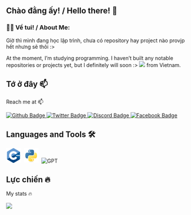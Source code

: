 ## Chào đằng ấy! / Hello there! 👋

### :man_technologist: Về tui! / About Me:

Giờ thì mình đang học lập trình, chưa có repository hay project nào provjp hết nhưng sẽ thôi :>

At the moment, I’m studying programming. I haven’t built any notable repositories or projects yet, but I definitely will soon :>
<img src="https://media.giphy.com/media/WUlplcMpOCEmTGBtBW/giphy.gif" width="30">
from Vietnam.

## Tớ ở đây :mailbox:
   Reach me at :mailbox:

<div id="badges">
  <a href="https://github.com/YueInvincible">
    <img src="https://img.shields.io/badge/YueInvincible-181717?style=for-the-badge&logo=github&logoColor=white" alt="Github Badge"/>
  </a>
  <a href="https://x.com/YueBatBai">
    <img src="https://img.shields.io/badge/@YUEBATBAI-blue?style=for-the-badge&logo=twitter&logoColor=white" alt="Twitter Badge"/>
  </a>
  <a href="#">
    <img src="https://img.shields.io/badge/yueinv-5865F2?style=for-the-badge&logo=discord&logoColor=white" alt="Discord Badge"/>
  </a>
  <a href="https://www.facebook.com/ToLaYue/">
    <img src="https://img.shields.io/badge/Yue-1877F2?style=for-the-badge&logo=facebook&logoColor=white" alt="Facebook Badge"/>
  </a>
</div>

## Languages and Tools :hammer_and_wrench:

<div>
  <img src="https://github.com/devicons/devicon/blob/master/icons/cplusplus/cplusplus-original.svg" title="C++" alt="C++" width="40" height="40"/>&nbsp;
  <img src="https://github.com/devicons/devicon/blob/master/icons/python/python-original.svg" title="Python" alt="Python" width="40" height="40"/>&nbsp;
  <img src="https://freelogopng.com/images/all_img/1681039084chatgpt-icon.png" title="VibeCode Final Boss" alt="GPT" width="40" height="40"/>&nbsp;
</div>

## Lực chiến :fire:
   My stats :fire:

<a href="#">
    <img align="center" src="https://github-readme-stats.vercel.app/api/top-langs/?username=yueinvincible&layout=compact&theme=vision-friendly-dark" />
  </a>
</div>
